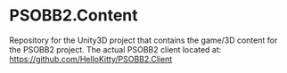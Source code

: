 # PSOBB2.Content
Repository for the Unity3D project that contains the game/3D content for the PSOBB2 project. The actual PSOBB2 client located at: https://github.com/HelloKitty/PSOBB2.Client
